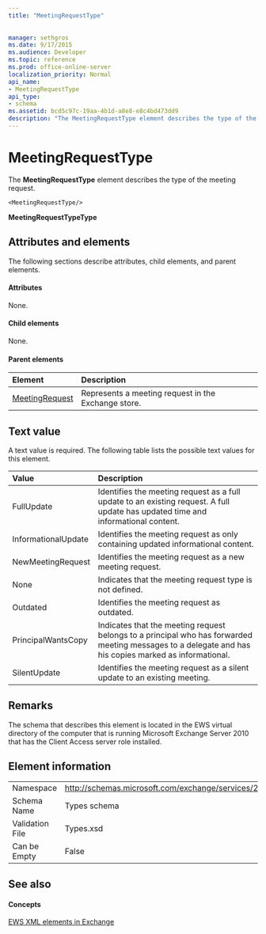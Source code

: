 ```yaml
---
title: "MeetingRequestType"
 
 
manager: sethgros
ms.date: 9/17/2015
ms.audience: Developer
ms.topic: reference
ms.prod: office-online-server
localization_priority: Normal
api_name:
- MeetingRequestType
api_type:
- schema
ms.assetid: bcd5c97c-19aa-4b1d-a8e8-e8c4bd473dd9
description: "The MeetingRequestType element describes the type of the meeting request."
---
```


# MeetingRequestType

The **MeetingRequestType** element describes the type of the meeting request. 
  
```
<MeetingRequestType/>
```

 **MeetingRequestTypeType**
## Attributes and elements

The following sections describe attributes, child elements, and parent elements.
  
#### Attributes

None.
  
#### Child elements

None.
  
#### Parent elements

|**Element**|**Description**|
|:-----|:-----|
|[MeetingRequest](meetingrequest.md) <br/> |Represents a meeting request in the Exchange store.  <br/> |
   
## Text value

A text value is required. The following table lists the possible text values for this element.
  
|**Value**|**Description**|
|:-----|:-----|
|FullUpdate  <br/> |Identifies the meeting request as a full update to an existing request. A full update has updated time and informational content.  <br/> |
|InformationalUpdate  <br/> |Identifies the meeting request as only containing updated informational content.  <br/> |
|NewMeetingRequest  <br/> |Identifies the meeting request as a new meeting request.  <br/> |
|None  <br/> |Indicates that the meeting request type is not defined.  <br/> |
|Outdated  <br/> |Identifies the meeting request as outdated.  <br/> |
|PrincipalWantsCopy  <br/> |Indicates that the meeting request belongs to a principal who has forwarded meeting messages to a delegate and has his copies marked as informational.  <br/> |
|SilentUpdate  <br/> |Identifies the meeting request as a silent update to an existing meeting.  <br/> |
   
## Remarks

The schema that describes this element is located in the EWS virtual directory of the computer that is running Microsoft Exchange Server 2010 that has the Client Access server role installed.
  
## Element information

|||
|:-----|:-----|
|Namespace  <br/> |http://schemas.microsoft.com/exchange/services/2006/types  <br/> |
|Schema Name  <br/> |Types schema  <br/> |
|Validation File  <br/> |Types.xsd  <br/> |
|Can be Empty  <br/> |False  <br/> |
   
## See also

#### Concepts

[EWS XML elements in Exchange](ews-xml-elements-in-exchange.md)

